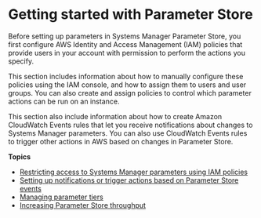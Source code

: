# Getting started with Parameter Store<a name="sysman-paramstore-settingup"></a>

Before setting up parameters in Systems Manager Parameter Store, you first configure AWS Identity and Access Management \(IAM\) policies that provide users in your account with permission to perform the actions you specify\. 

This section includes information about how to manually configure these policies using the IAM console, and how to assign them to users and user groups\. You can also create and assign policies to control which parameter actions can be run on an instance\. 

This section also include information about how to create Amazon CloudWatch Events rules that let you receive notifications about changes to Systems Manager parameters\. You can also use CloudWatch Events rules to trigger other actions in AWS based on changes in Parameter Store\.

**Topics**
+ [Restricting access to Systems Manager parameters using IAM policies](sysman-paramstore-access.md)
+ [Setting up notifications or trigger actions based on Parameter Store events](sysman-paramstore-cwe.md)
+ [Managing parameter tiers](parameter-store-advanced-parameters.md)
+ [Increasing Parameter Store throughput](parameter-store-throughput.md)